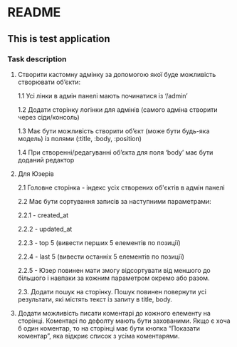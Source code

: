 # README

## This is test application

### Task description

1. Створити кастомну адмінку за допомогою якої буде можливість створювати об’єкти:

    1.1 Усі лінки в адмін панелі мають починатися із ‘/admin’

    1.2 Додати сторінку логінки для адмінів (самого адміна створити через сіди/консоль)

    1.3 Має бути можливість створити об’єкт (може бути будь-яка модель) із полями (:title, :body, :position)

    1.4 При створенні/редагуванні об’єкта для поля ‘body’ має бути доданий редактор

2. Для Юзeрів

    2.1 Головне сторінка - індекс усіх створених об'єктів в адмін панелі

    2.2 Має бути сортування записів за наступними параметрами:

      2.2.1 - created_at

      2.2.2 - updated_at

      2.2.3 - top 5 (вивести перших 5 елементів по позиції)

      2.2.4 - last 5 (вивести останніх 5 елементів по позиції)

      2.2.5 - Юзер повинен мати змогу відсортувати від меншого до більшого і навпаки за кожним параметром окремо або разом.

    2.3. Додати пошук на сторінку. Пошук повинен повернути усі результати, які    містять текст із запиту в title, body.

3. Додати можливість писати коментарі до кожного елементу на сторінці. Коментарі по дефолту мають бути захованими. Якщо є хоча б один коментар, то на сторінці має бути кнопка “Показати коментар”, яка відкриє список з усіма коментарями.
